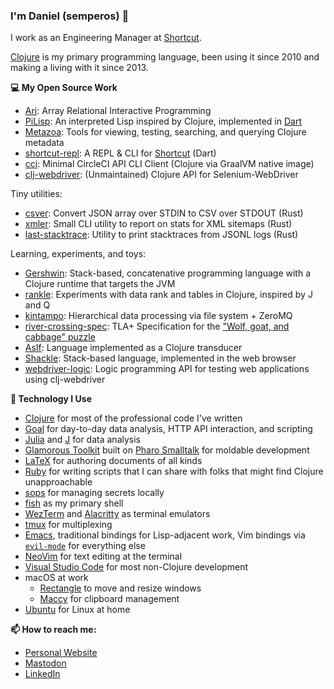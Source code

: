 ### I'm Daniel (semperos) 👋

I work as an Engineering Manager at [Shortcut](https://shortcut.com).

[Clojure](https://clojure.org) is my primary programming language, been using it since 2010 and making a living with it since 2013.

**💻 My Open Source Work**

* [Ari](https://github.com/semperos/ari): Array Relational Interactive Programming
* [PiLisp](https://github.com/orgs/pilisp/pilisp-monorepo): An interpreted Lisp inspired by Clojure, implemented in [Dart](https://dart.dev)
* [Metazoa](https://gitlab.com/glossa/metazoa): Tools for viewing, testing, searching, and querying Clojure metadata
* [shortcut-repl](https://github.com/semperos/shortcut-repl): A REPL & CLI for [Shortcut](https://shortcut.com) (Dart)
* [cci](https://github.com/semperos/cci): Minimal CircleCI API CLI Client (Clojure via GraalVM native image)
* [clj-webdriver](https://github.com/semperos/clj-webdriver): (Unmaintained) Clojure API for Selenium-WebDriver

Tiny utilities:

* [csver](https://github.com/semperos/csver): Convert JSON array over STDIN to CSV over STDOUT (Rust)
* [xmler](https://github.com/semperos/xmler): Small CLI utility to report on stats for XML sitemaps (Rust)
* [last-stacktrace](https://gitlab.com/semperos/last-stacktrace): Utility to print stacktraces from JSONL logs (Rust)

Learning, experiments, and toys:

* [Gershwin](https://github.com/gershwin/gershwin): Stack-based, concatenative programming language with a Clojure runtime that targets the JVM
* [rankle](https://github.com/semperos/rankle): Experiments with data rank and tables in Clojure, inspired by J and Q
* [kintampo](https://github.com/semperos/kintampo): Hierarchical data processing via file system + ZeroMQ
* [river-crossing-spec](https://github.com/semperos/river-crossing-spec): TLA+ Specification for the ["Wolf, goat, and cabbage" puzzle](https://en.wikipedia.org/wiki/Wolf,_goat_and_cabbage_problem)
* [AsIf](https://gitlab.com/semperos/asif): Language implemented as a Clojure transducer
* [Shackle](https://gitlab.com/semperos/shackle): Stack-based language, implemented in the web browser
* [webdriver-logic](https://github.com/semperos/webdriver-logic): Logic programming API for testing web applications using clj-webdriver

**💾 Technology I Use**

- [Clojure](https://clojure.org) for most of the professional code I've written
- [Goal](https://codeberg.org/anaseto/goal) for day-to-day data analysis, HTTP API interaction, and scripting
- [Julia](https://julialang.org/) and [J](https://code.jsoftware.com/wiki/Guides/GettingStarted) for data analysis
- [Glamorous Toolkit](https://gtoolkit.com/) built on [Pharo Smalltalk](https://pharo.org/) for moldable development
- [LaTeX](https://www.latex-project.org/) for authoring documents of all kinds
- [Ruby](https://www.ruby-lang.org/en/) for writing scripts that I can share with folks that might find Clojure unapproachable
- [sops](https://fishshell.com/) for managing secrets locally
- [fish](https://fishshell.com/) as my primary shell
- [WezTerm](https://wezfurlong.org/wezterm/index.html) and [Alacritty](https://alacritty.org/) as terminal emulators
- [tmux](https://github.com/tmux/tmux/wiki) for multiplexing
- [Emacs](https://www.gnu.org/software/emacs/), traditional bindings for Lisp-adjacent work, Vim bindings via [`evil-mode`](https://github.com/emacs-evil/evil) for everything else
- [NeoVim](https://neovim.io/) for text editing at the terminal
- [Visual Studio Code](https://code.visualstudio.com/) for most non-Clojure development
- macOS at work
   - [Rectangle](https://rectangleapp.com/) to move and resize windows
   - [Maccy](https://maccy.app/) for clipboard management
- [Ubuntu](https://ubuntu.com/) for Linux at home

**📫 How to reach me:**

- [Personal Website](https://danielgregoire.dev)
- [Mastodon](https://fosstodon.org/@semperos)
- [LinkedIn](https://www.linkedin.com/in/danielgregoire/)

<!--
**semperos/semperos** is a ✨ _special_ ✨ repository because its `README.md` (this file) appears on your GitHub profile.

Here are some ideas to get you started:

- 🔭 I’m currently working on ...
- 🌱 I’m currently learning ...
- 👯 I’m looking to collaborate on ...
- 🤔 I’m looking for help with ...
- 💬 Ask me about ...
- 📫 How to reach me: ...
- 😄 Pronouns: ...
- ⚡ Fun fact: ...
-->
